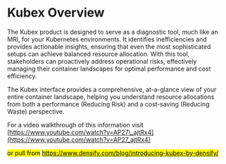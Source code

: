 # Kubex Overview

The Kubex product is designed to serve as a diagnostic tool, much like an MRI, for your Kubernetes environments. It identifies inefficiencies and provides actionable insights, ensuring that even the most sophisticated setups can achieve balanced resource allocation. With this tool, stakeholders can proactively address operational risks, effectively managing their container landscapes for optimal performance and cost efficiency.

The Kubex interface provides a comprehensive, at-a-glance view of your entire container landscape, helping you understand resource allocations from both a performance (Reducing Risk) and a cost-saving (Reducing Waste) perspective.

For a video walkthrough of this information visit [https://www.youtube.com/watch?v=AP27\_ajtRx4](https://www.youtube.com/watch?v=AP27_ajtRx4)



<mark style="background-color:yellow;">or pull from</mark> [<mark style="background-color:yellow;">https://www.densify.com/blog/introducing-kubex-by-densify/</mark>](https://www.densify.com/blog/introducing-kubex-by-densify/)
